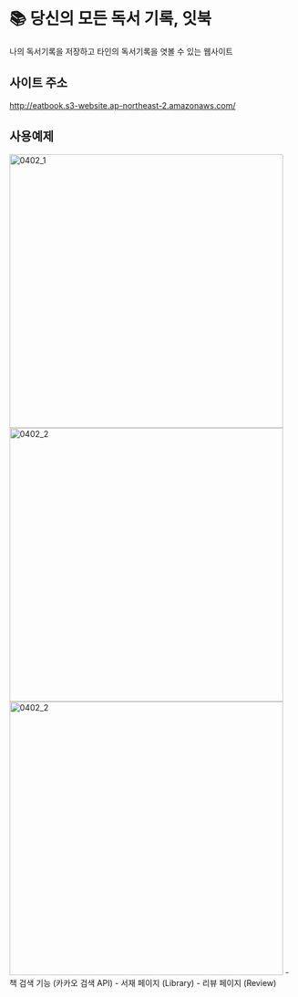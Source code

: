 # 📚 당신의 모든 독서 기록, 잇북

나의 독서기록을 저장하고 타인의 독서기록을 엿볼 수 있는 웹사이트

## 사이트 주소
http://eatbook.s3-website.ap-northeast-2.amazonaws.com/

## 사용예제
<img width="480" alt="0402_1" src="https://user-images.githubusercontent.com/45560971/78320241-f7754c00-75a3-11ea-9bb2-b2f93c8a9cd9.png">
<img width="480" alt="0402_2" src="https://user-images.githubusercontent.com/45560971/78320372-3c997e00-75a4-11ea-9795-ef223d0fa492.png">
<img width="480" alt="0402_2" src="https://user-images.githubusercontent.com/45560971/78320435-5c30a680-75a4-11ea-98b2-3b684b2892ef.png">
- 책 검색 기능 (카카오 검색 API)
- 서재 페이지 (Library)
- 리뷰 페이지 (Review)

